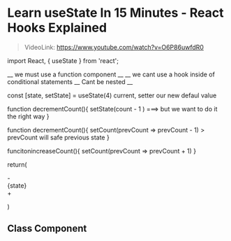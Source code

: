 #   Learn useState In 15 Minutes - React Hooks Explained    #

>   VideoLink: https://www.youtube.com/watch?v=O6P86uwfdR0

import React, { useState } from 'react';

__ we must use a function component __
__ we cant use a hook inside of conditional statements __ Cant be nested __

const [state, setState] = useState(4)
      current, setter     our new defaul value

function decrementCount(){
    setState(count - 1 ) ===> but we want to do it the right way
}

function decrementCount(){
    setCount(prevCount => prevCount - 1)        > prevCount will safe previous state
}


funcitonincreaseCount(){
    setCount(prevCount => prevCount + 1)
}

return(
    <div conClick={decrementCount}>-</div> 
    <span>{state}</span>
    <div onClick={increaseCount}>+</div>

)



##  Class Component ##